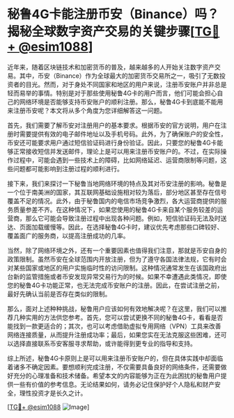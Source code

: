 # 秘鲁4G卡能注册币安（Binance）吗？揭秘全球数字资产交易的关键步骤[[TG💪+ @esim1088](https://t.me/s/esim1088)]

近年来，随着区块链技术和加密货币的普及，越来越多的人开始关注数字资产交易。其中，币安（Binance）作为全球最大的加密货币交易所之一，吸引了无数投资者的目光。然而，对于身处不同国家和地区的用户来说，注册币安账户并非总是轻而易举的事情。特别是对于那些使用秘鲁4G卡的用户而言，他们可能会担心自己的网络环境是否能够支持币安账户的顺利注册。那么，秘鲁4G卡到底能不能用来注册币安呢？本文将从多个角度为您详细解答这一问题。

首先，我们需要了解币安对注册用户的基本要求。根据币安的官方说明，用户在注册时需要提供有效的电子邮件地址以及手机号码。此外，为了确保账户的安全性，币安还可能要求用户通过短信验证码进行身份验证。因此，只要您的秘鲁4G卡能够正常接收短信并发送邮件，理论上是可以用来注册币安账户的。不过，在实际操作过程中，可能会遇到一些技术上的障碍，比如网络延迟、运营商限制等问题，这些问题都可能影响到注册过程的顺利进行。

接下来，我们来探讨一下秘鲁当地网络环境的特点及其对币安注册的影响。秘鲁是一个位于南美洲的国家，其互联网基础设施相对较为落后，部分地区甚至存在信号覆盖不足的情况。此外，由于秘鲁国内的电信市场竞争激烈，各大运营商提供的服务质量参差不齐。在这种情况下，如果您使用的秘鲁4G卡来自某个服务较差的运营商，那么它可能会导致注册过程中出现各种问题。例如，短信验证码无法及时送达、页面加载缓慢等。因此，在选择秘鲁4G卡时，建议优先考虑那些口碑较好、覆盖面广的服务商，以提高注册成功的几率。

当然，除了网络环境之外，还有一个重要因素也值得我们注意，那就是币安自身的政策限制。虽然币安在全球范围内开放注册，但为了遵守各国法律法规，它有时会对某些国家或地区的用户实施临时性的访问限制。这种情况通常发生在该国政府出台新的监管措施或者币安发现异常交易行为的时候。如果不幸遭遇此类情况，即使您的秘鲁4G卡功能正常，也无法完成币安账户的注册。因此，在尝试注册之前，最好先确认当前是否存在类似的限制。

那么，面对上述种种挑战，秘鲁用户应该如何有效地解决呢？在这里，我们可以推荐几种实用的方法供您参考。首先，您可以尝试更换不同的秘鲁4G卡，看看是否能找到一款更适合的；其次，也可以考虑借助虚拟专用网络（VPN）工具来改善网络连接质量，从而提升注册成功率；最后，如果您实在无法克服这些困难，还可以选择直接联系币安客服寻求帮助，或许能得到更专业的指导和支持。

综上所述，秘鲁4G卡原则上是可以用来注册币安账户的，但在具体实践中却面临着诸多不确定因素。要想顺利完成注册，不仅需要具备良好的网络条件，还需要做好充分的心理准备和技术储备。希望本文的内容能够为正在为此困扰的秘鲁用户提供一些有价值的参考信息。无论结果如何，请务必记住保护好个人隐私和财产安全，理性投资才是长久之计。

[[TG💪+ @esim1088](https://t.me/s/esim1088) ![Image](https://i.postimg.cc/4NQfJmqS/Snipaste-2025-05-13-00-14-12.png)]